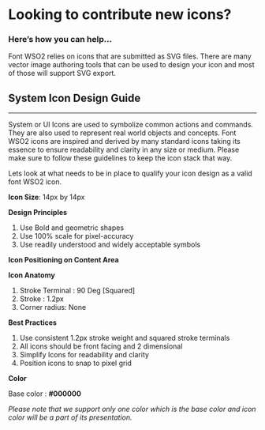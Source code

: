 # Looking to contribute new icons?

### Here’s how you can help…

Font WSO2 relies on icons that are submitted as SVG files. There are many vector image authoring tools that can be used to design your icon and most of those will support SVG export.

## System Icon Design Guide
---

System or UI Icons are used to symbolize common actions and commands. They are also used to represent real world objects and concepts. Font WSO2 icons are inspired and derived by many standard icons taking its essence to ensure readability and clarity in any size or medium. Please make sure to follow these guidelines to keep the icon stack that way.


Lets look at what needs to be in place to qualify your icon design as a valid font WSO2 icon.

**Icon Size**: 
14px by 14px

**Design Principles**
1. Use Bold and geometric shapes
2. Use 100% scale for pixel-accuracy
3. Use readily understood and widely acceptable symbols

**Icon Positioning on Content Area**

**Icon Anatomy**
1. Stroke Terminal : 90 Deg [Squared]
2. Stroke : 1.2px
3. Corner radius: None

**Best Practices**
1. Use consistent 1.2px stroke weight and squared stroke terminals
2. All icons should be front facing and 2 dimensional
3. Simplify Icons for readability and clarity
4. Position icons to snap to pixel grid

**Color**

Base color : **#000000**

_Please note that we support only one color which is the base color and icon color will be a part of its presentation._
